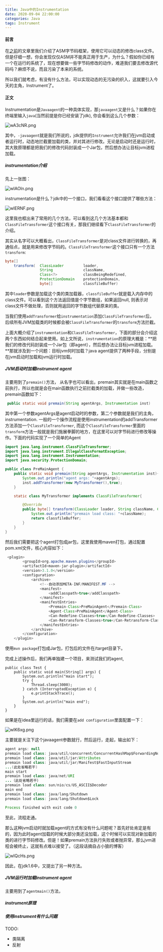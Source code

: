 ```yaml
---
title: Java中的Instrumentation
date: 2020-09-04 22:00:00
categories: Java
tags: Instrument
---
```


#### 前言

在[之前]([http://123.56.245.109/2020/08/30/Blog/ASM%E5%AD%97%E8%8A%82%E7%A0%81%E6%B3%A8%E5%85%A5/](http://123.56.245.109/2020/08/30/Blog/ASM字节码注入/))的文章里我们介绍了ASM字节码框架，使用它可以动态的修改class文件。但是仔细一想，你会发现仅仅ASM并不能真正用于生产，为什么？假如你已经有一个在运行的系统了，现在想要做一些字节码修改的动作，难道我们要去修改源代码吗？麻烦不说，而且污染了本来的系统。



所以我们就考虑，有没有什么方法，可以实现动态的无污染的织入，这就要引入今天的主角，Instrument了。



#### 正文

Instrumentation是`Javaagent`的一种具体实现，那`javaagent`又是什么？如果你在终端里输入`java`(当然前提是你已经安装了jdk),  你会看到这么几个参数：

![wA3cNR.png](https://s1.ax1x.com/2020/09/04/wA3cNR.png)

其中，`-javaagent`就是我们所说的，jdk提供的`Instrument`允许我们在jvm启动或者运行时，动态地拦截要加载的类，并对其进行修改。无论是启动时还是运行时，其大致原理都是把我们的修改代码封装成一个Jar包，然后想办法让目标jvm进程加载。

##### instrumentation介绍

先上一张图：

![wIAOln.png](https://s1.ax1x.com/2020/09/19/wIAOln.png)

instrumentation是什么？jdk中的一个接口，我们看看这个接口提供了哪些方法：

![wIERNF.png](https://s1.ax1x.com/2020/09/19/wIERNF.png)

这里我也框出来了常用的几个方法，可以看到这几个方法基本都和`ClassFileTransformer`这个接口有关，那我们继续看下`ClassFileTransformer`的介绍。

其实从名字可以大概看出，`ClassFileTransformer`是对class文件进行转换的，再通俗点，就是用来修改字节码的。`ClassFileTransformer`这个接口只有一个方法`transform`:

```java
byte[]
    transform(  ClassLoader         loader,
                String              className,
                Class<?>            classBeingRedefined,
                ProtectionDomain    protectionDomain,
                byte[]              classfileBuffer)
```

其中`loader`参数是加载这个类的类加载器，`classfileBuffer`就是载入内存中的class文件。可以看到这个方法返回值是个字节数组，如果返回null, 则表示对class文件不做处理，否则就用返回的字节数组代替原来的类。



当我们使用`addTransformer`给`instrumentation`添加`ClassFileTransformer`后，后续所有JVM加载类的时候都会被`ClassFileTransformer`的`transform`方法拦截。



上面大概介绍了`instrumentation`和`ClassFileTransformer`，下面的部分会介绍这两个东西如何结合起来使用。如上文所说，`instrumentation`的原理大概是：**把我们的修改代码封装成一个Jar包（即agent），然后想办法让目标jvm进程加载。**那就涉及到一个问题：目标jvm何时加载？java agent提供了两种手段，分别是在jvm启动时加载和jvm运行时加载。



##### JVM启动时加载instrument agent

主要用到了`premain()`方法， 从名字也可以看出，premain其实就是在main函数之前执行，所以也就是会在main函数执行之前拦截类的加载，并做一些改造，premain函数如下：

```java
 public static void premain(String agentArgs, Instrumentation inst)
```

其中第一个参数agentArgs是agent启动时的参数，第二个参数就是我们的主角，instrumentation. 一般的一个操作流程是使用instrumentation的addTransformer方法添加一个`ClassFileTransformer`, 而这个`ClassFileTransformer`里面的`transform`方法一般就是我们施展拳脚的地方，在这里可以对字节码进行修改等操作。下面的代码实现了一个简单的Agent

```java
import java.lang.instrument.ClassFileTransformer;
import java.lang.instrument.IllegalClassFormatException;
import java.lang.instrument.Instrumentation;
import java.security.ProtectionDomain;

public class PreMainAgent {
    public static void premain(String agentArgs, Instrumentation inst){
        System.out.println("agent args: "+agentArgs);
        inst.addTransformer(new MyTransformer(),true);
    }

    static class MyTransformer implements ClassFileTransformer{

        @Override
        public byte[] transform(ClassLoader loader, String className, Class<?> classBeingRedefined, ProtectionDomain protectionDomain, byte[] classfileBuffer) throws IllegalClassFormatException {
            System.out.println("premain load class: "+className);
            return classfileBuffer;
        }
    }
}

```

然后我们需要把这个agent打包成jar包，这里我使用maven打包，通过配置pom.xml文件，核心内容如下：

```java
 <plugin>
        <groupId>org.apache.maven.plugins</groupId>
        <artifactId>maven-jar-plugin</artifactId>
        <version>3.1.0</version>
        <configuration>
            <archive>
                <!--自动添加META-INF/MANIFEST.MF -->
                <manifest>
                    <addClasspath>true</addClasspath>
                </manifest>
                <manifestEntries>
                    <Premain-Class>PreMainAgent</Premain-Class>
                    <Agent-Class>PreMainAgent</Agent-Class>
                    <Can-Redefine-Classes>true</Can-Redefine-Classes>
                    <Can-Retransform-Classes>true</Can-Retransform-Classes>
                </manifestEntries>
            </archive>
        </configuration>
    </plugin>
```

使用`mvn package`打包成Jar包，打包后的文件在/target目录下。

完成上述操作后，我们再单独建一个项目，来测试我们的agent,

```
public class Test {
    public static void main(String[] args) {
        System.out.println("main start");
        try {
            Thread.sleep(3000);
        } catch (InterruptedException e) {
            e.printStackTrace();
        }
        System.out.println("main end");
    }
}
```

如果是在idea里运行的话，我们需要在`add configuration`里面配置一下：

![wIK6xg.png](https://s1.ax1x.com/2020/09/19/wIK6xg.png)

主要就是关注下这个javaagent参数就行，然后运行，走起，输出如下：

```java
agent args: null
premain load class: java/util/concurrent/ConcurrentHashMap$ForwardingNode
premain load class: java/util/jar/Attributes
premain load class: java/util/jar/Manifest$FastInputStream
...(此处省略若干)
main start
premain load class: java/net/URI
...（此处省略若干）
premain load class: sun/nio/cs/US_ASCII$Decoder
main end
premain load class: java/lang/Shutdown
premain load class: java/lang/Shutdown$Lock

Process finished with exit code 0

```

至此，流程走通。



那么这种jvm启动时就加载agent的方式有没有什么问题呢？首先好处肯定是有的，因为此时agent加载的时候大部分类还没加载，这个时候可以实现对新加载的类的进行字节码修改。但是！如果premain方法执行失败或者抛异常，那么jvm进程会被终止，这就有点难以接受了。（这段话摘自占小狼的博客）

![wIQcHs.png](https://s1.ax1x.com/2020/09/19/wIQcHs.png)

因此，在jdk1.6中，又提出了另一种方法。



##### JVM运行时加载instrument agent

主要用到了`agentmain()`方法，

##### instrument原理



##### 使用instrument有什么问题

TODO:

+ 类隔离
+ 反射